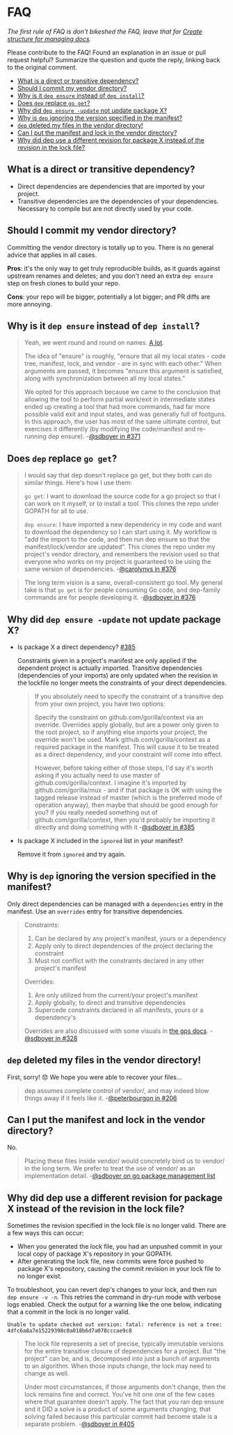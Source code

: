 # FAQ

_The first rule of FAQ is don't bikeshed the FAQ, leave that for
[Create structure for managing docs](https://github.com/golang/dep/issues/331)._

Please contribute to the FAQ! Found an explanation in an issue or pull request helpful?
Summarize the question and quote the reply, linking back to the original comment.

* [What is a direct or transitive dependency?](#what-is-a-direct-or-transitive-dependency)
* [Should I commit my vendor directory?](#should-i-commit-my-vendor-directory)
* [Why is it `dep ensure` instead of `dep install`?](#why-is-it-dep-ensure-instead-of-dep-install)
* [Does `dep` replace `go get`?](#does-dep-replace-go-get)
* [Why did `dep ensure -update` not update package X?](#why-did-dep-ensure--update-not-update-package-x)
* [Why is `dep` ignoring the version specified in the manifest?](#why-is-dep-ignoring-the-version-specified-in-the-manifest)
* [`dep` deleted my files in the vendor directory!](#dep-deleted-my-files-in-the-vendor-directory)
* [Can I put the manifest and lock in the vendor directory?](#can-i-put-the-manifest-and-lock-in-the-vendor-directory)
* [Why did dep use a different revision for package X instead of the revision in the lock file?](#why-did-dep-use-a-different-revision-for-package-x-instead-of-the-revision-in-the-lock-file)

## What is a direct or transitive dependency?
* Direct dependencies are dependencies that are imported by your project.
* Transitive dependencies are the dependencies of your dependencies. Necessary
  to compile but are not directly used by your code.

## Should I commit my vendor directory?

Committing the vendor directory is totally up to you. There is no general advice that applies in all cases.

**Pros**: it's the only way to get truly reproducible builds, as it guards against upstream renames and deletes; and you don't need an extra `dep ensure` step on fresh clones to build your repo.

**Cons**: your repo will be bigger, potentially a lot bigger; and PR diffs are more annoying.

## Why is it `dep ensure` instead of `dep install`?

> Yeah, we went round and round on names. [A lot](https://gist.github.com/jessfraz/315db91b272441f510e81e449f675a8b).
>
> The idea of "ensure" is roughly, "ensure that all my local states - code tree, manifest, lock, and vendor - are in sync with each other." When arguments are passed, it becomes "ensure this argument is satisfied, along with synchronization between all my local states."
>
> We opted for this approach because we came to the conclusion that allowing the tool to perform partial work/exit in intermediate states ended up creating a tool that had more commands, had far more possible valid exit and input states, and was generally full of footguns. In this approach, the user has most of the same ultimate control, but exercises it differently (by modifying the code/manifest and re-running dep ensure).
-[@sdboyer in #371](https://github.com/golang/dep/issues/371#issuecomment-293246832)

## Does `dep` replace `go get`?

> I would say that dep doesn't replace go get, but they both can do similar things. Here's how I use them:
>
> `go get`: I want to download the source code for a go project so that I can work on it myself, or to install a tool. This clones the repo under GOPATH for all to use.
>
> `dep ensure`: I have imported a new dependency in my code and want to download the dependency so I can start using it. My workflow is "add the import to the code, and then run dep ensure so that the manifest/lock/vendor are updated". This clones the repo under my project's vendor directory, and remembers the revision used so that everyone who works on my project is guaranteed to be using the same version of dependencies.
-[@carolynvs in #376](https://github.com/golang/dep/issues/376#issuecomment-293964655)

> The long term vision is a sane, overall-consistent go tool. My general take is that `go get`
> is for people consuming Go code, and dep-family commands are for people developing it.
-[@sdboyer in #376](https://github.com/golang/dep/issues/376#issuecomment-294045873)

## Why did `dep ensure -update` not update package X?


* Is package X a direct dependency? [#385](https://github.com/golang/dep/issues/385)

    Constraints given in a project's manifest are only applied if the
    dependent project is actually imported. Transitive dependencies (dependencies
    of your imports) are only updated when the revision in the lockfile no
    longer meets the constraints of your direct dependencies.

    > If you absolutely need to specify the constraint of a transitive dep from your own project, you have two options:
    >
    > Specify the constraint on github.com/gorilla/context via an override. Overrides apply globally, but are a power only given to the root project, so if anything else imports your project, the override won't be used.
    > Mark github.com/gorilla/context as a required package in the manifest. This will cause it to be treated as a direct dependency, and your constraint will come into effect.
    >
    > However, before taking either of those steps, I'd say it's worth asking if you actually need to use master of github.com/gorilla/context. I imagine it's imported by github.com/gorilla/mux - and if that package is OK with using the tagged release instead of master (which is the preferred mode of operation anyway), then maybe that should be good enough for you? If you really needed something out of github.com/gorilla/context, then you'd probably be importing it directly and doing something with it
    -[@sdboyer in #385](https://github.com/golang/dep/issues/385#issuecomment-294361087)

* Is package X included in the `ignored` list in your manifest?

    Remove it from `ignored` and try again.

## Why is `dep` ignoring the version specified in the manifest?
Only direct dependencies can be managed with a `dependencies` entry
in the manifest. Use an `overrides` entry for transitive dependencies.

>  Constraints:
>
>  1. Can be declared by any project's manifest, yours or a dependency
>  2. Apply only to direct dependencies of the project declaring the constraint
>  3. Must not conflict with the constraints declared in any other project's manifest
>
>  Overrides:
>
>  1. Are only utilized from the current/your project's manifest
>  2. Apply globally, to direct and transitive dependencies
>  3. Supercede constraints declared in all manifests, yours or a dependency's
>
>  Overrides are also discussed with some visuals in [the gps docs](https://github.com/sdboyer/gps/wiki/gps-for-Implementors#overrides).
-[@sdboyer in #328](https://github.com/golang/dep/issues/328#issuecomment-286631961)

## `dep` deleted my files in the vendor directory!
First, sorry! 😞 We hope you were able to recover your files...

> dep assumes complete control of vendor/, and may indeed blow things away if it feels like it.
-[@peterbourgon in #206](https://github.com/golang/dep/issues/206#issuecomment-277139419)

## Can I put the manifest and lock in the vendor directory?
No.

> Placing these files inside vendor/ would concretely bind us to vendor/ in the long term.
> We prefer to treat the use of vendor/ as an implementation detail.
-[@sdboyer on go package management list](https://groups.google.com/d/msg/go-package-management/et1qFUjrkP4/LQFCHP4WBQAJ)

## Why did dep use a different revision for package X instead of the revision in the lock file?
Sometimes the revision specified in the lock file is no longer valid. There are a few
ways this can occur:

* When you generated the lock file, you had an unpushed commit in your local copy of package X's repository in your GOPATH.
* After generating the lock file, new commits were force pushed to package X's repository, causing the commit revision in your lock file to no longer exist.

To troubleshoot, you can revert dep's changes to your lock, and then run `dep ensure -v -n`.
This retries the command in dry-run mode with verbose logs enabled. Check the output
for a warning like the one below, indicating that a commit in the lock is no longer valid.

```
Unable to update checked out version: fatal: reference is not a tree: 4dfc6a8a7e15229398c0a018b6d7a078cccae9c8
```

> The lock file represents a set of precise, typically immutable versions for the entire transitive closure of dependencies for a project. But "the project" can be, and is, decomposed into just a bunch of arguments to an algorithm. When those inputs change, the lock may need to change as well.
>
> Under most circumstances, if those arguments don't change, then the lock remains fine and correct. You've hit one one of the few cases where that guarantee doesn't apply. The fact that you ran dep ensure and it DID a solve is a product of some arguments changing; that solving failed because this particular commit had become stale is a separate problem.
-[@sdboyer in #405](https://github.com/golang/dep/issues/405#issuecomment-295998489)